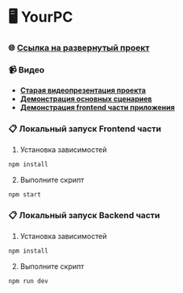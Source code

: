 # :desktop_computer: YourPC

### :globe_with_meridians: **[Ссылка на развернутый проект](https://your-pc-frontend.vercel.app/)**

### :video_camera: Видео

-   **[Старая видеопрезентация проекта](https://youtu.be/eWDPMyQnGsk)**
-   **[Демонстрация основных сценариев](https://www.youtube.com/watch?v=8ekoCDCv5ss)**
-   **[Демонстрация frontend части приложения](https://www.youtube.com/watch?v=1fHUwoiNq_w)**

### :clipboard: Локальный запуск Frontend части

1. Установка зависимостей

```bash
npm install
```

2. Выполните скрипт

```bash
npm start
```

### :clipboard: Локальный запуск Backend части

1. Установка зависимостей

```bash
npm install
```

2. Выполните скрипт

```bash
npm run dev
```
